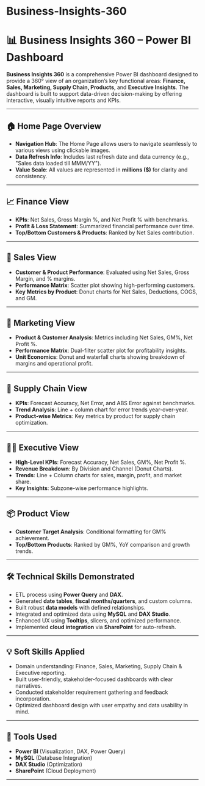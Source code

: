 # Business-Insights-360


# 📊 Business Insights 360 – Power BI Dashboard

**Business Insights 360** is a comprehensive Power BI dashboard designed to provide a 360° view of an organization’s key functional areas: **Finance, Sales, Marketing, Supply Chain, Products**, and **Executive Insights**. The dashboard is built to support data-driven decision-making by offering interactive, visually intuitive reports and KPIs.

---

## 🏠 Home Page Overview

* **Navigation Hub**: The Home Page allows users to navigate seamlessly to various views using clickable images.
* **Data Refresh Info**: Includes last refresh date and data currency (e.g., "Sales data loaded till MMM/YY").
* **Value Scale**: All values are represented in **millions (\$)** for clarity and consistency.

---

## 📈 Finance View

* **KPIs**: Net Sales, Gross Margin %, and Net Profit % with benchmarks.
* **Profit & Loss Statement**: Summarized financial performance over time.
* **Top/Bottom Customers & Products**: Ranked by Net Sales contribution.

---

## 💼 Sales View

* **Customer & Product Performance**: Evaluated using Net Sales, Gross Margin, and % margins.
* **Performance Matrix**: Scatter plot showing high-performing customers.
* **Key Metrics by Product**: Donut charts for Net Sales, Deductions, COGS, and GM.

---

## 📣 Marketing View

* **Product & Customer Analysis**: Metrics including Net Sales, GM%, Net Profit %.
* **Performance Matrix**: Dual-filter scatter plot for profitability insights.
* **Unit Economics**: Donut and waterfall charts showing breakdown of margins and operational profit.

---

## 🚚 Supply Chain View

* **KPIs**: Forecast Accuracy, Net Error, and ABS Error against benchmarks.
* **Trend Analysis**: Line + column chart for error trends year-over-year.
* **Product-wise Metrics**: Key metrics by product for supply chain optimization.

---

## 👩‍💼 Executive View

* **High-Level KPIs**: Forecast Accuracy, Net Sales, GM%, Net Profit %.
* **Revenue Breakdown**: By Division and Channel (Donut Charts).
* **Trends**: Line + Column charts for sales, margin, profit, and market share.
* **Key Insights**: Subzone-wise performance highlights.

---

## 📦 Product View

* **Customer Target Analysis**: Conditional formatting for GM% achievement.
* **Top/Bottom Products**: Ranked by GM%, YoY comparison and growth trends.

---

## 🛠️ Technical Skills Demonstrated

* ETL process using **Power Query** and **DAX**.
* Generated **date tables**, **fiscal months/quarters**, and custom columns.
* Built robust **data models** with defined relationships.
* Integrated and optimized data using **MySQL** and **DAX Studio**.
* Enhanced UX using **Tooltips**, slicers, and optimized performance.
* Implemented **cloud integration** via **SharePoint** for auto-refresh.

---

## 💡 Soft Skills Applied

* Domain understanding: Finance, Sales, Marketing, Supply Chain & Executive reporting.
* Built user-friendly, stakeholder-focused dashboards with clear narratives.
* Conducted stakeholder requirement gathering and feedback incorporation.
* Optimized dashboard design with user empathy and data usability in mind.

---

## 📂 Tools Used

* **Power BI** (Visualization, DAX, Power Query)
* **MySQL** (Database Integration)
* **DAX Studio** (Optimization)
* **SharePoint** (Cloud Deployment)

---


